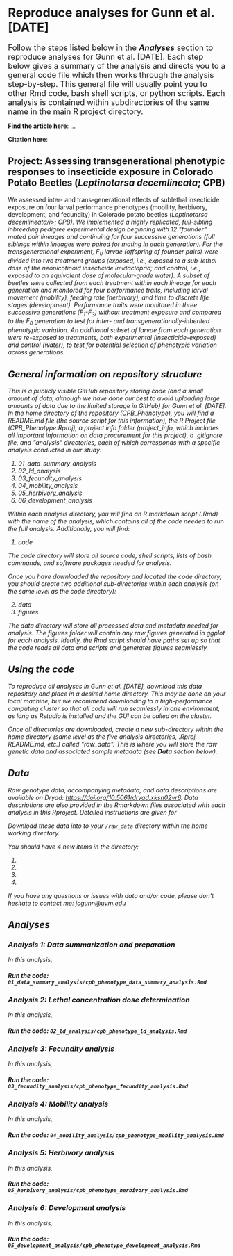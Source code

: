 # Reproduce analyses for Gunn et al. [DATE]
<font size="+1">Follow the steps listed below in the <b><i>Analyses</i></b> section to reproduce analyses for Gunn et al. [DATE]. Each step below gives a summary of the analysis and directs you to a general code file which then works through the analysis step-by-step. This general file will usually point you to other Rmd code, bash shell scripts, or python scripts. Each analysis is contained within subdirectories of the same name in the main R project directory.</font>

<b>Find the article here</b>: <a href="url">...</a> 

<b>Citation here</b>: 

## Project: Assessing transgenerational phenotypic responses to insecticide exposure in Colorado Potato Beetles (<i>Leptinotarsa decemlineata</i>; CPB) 
We assessed inter- and trans-generational effects of sublethal insecticide exposure on four larval performance phenotypes (mobility, herbivory, development, and fecundity) in Colorado potato beetles (<i>Leptinotarsa decemlineata/i>; CPB). We implemented a highly replicated, full-sibling inbreeding pedigree experimental design beginning with 12 "founder" mated pair lineages and continuing for four successive generations (full siblings within lineages were paired for mating in each generation). For the transgenerational experiment, F<sub>0</sub> larvae (offspring of founder pairs) were divided into two treatment groups (exposed, i.e., exposed to a sub-lethal dose of the neonicotinoid insecticide imidacloprid; and control, i.e., exposed to an equivalent dose of molecular-grade water). A subset of beetles were collected from each treatment within each lineage for each generation and monitored for four performance traits, including larval movement (mobility), feeding rate (herbivory), and time to discrete life stages (development). Performance traits were monitored in three successive generations (F<sub>1</sub>-F<sub>3</sub>) without treatment exposure and compared to the F<sub>0</sub> generation to test for inter- and transgenerationally-inherited phenotypic variation. An additional subset of larvae from each generation were re-exposed to treatments, both experimental (insecticide-exposed) and control (water), to test for potential selection of phenotypic variation across generations.

## General information on repository structure
This is a publicly visible GitHub repository storing code (and a small amount of data, although we have done our best to avoid uploading large amounts of data due to the limited storage in GitHub) for Gunn et al. [DATE]. In the home directory of the repository (CPB_Phenotype), you will find a README.md file (the source script for this information), the R Project file (CPB_Phenotype.Rproj), a project info folder (project_info, which includes all important information on data procurement for this project), a .gitignore file, and "analysis" directories, each of which corresponds with a specific analysis conducted in our study:

1) 01_data_summary_analysis
2) 02_ld_analysis
3) 03_fecundity_analysis
4) 04_mobility_analysis
5) 05_herbivory_analysis
6) 06_development_analysis

Within each analysis directory, you will find an R markdown script (.Rmd) with the name of the analysis, which contains all of the code needed to run the full analysis. Additionally, you will find:

1) code

The code directory will store all source code, shell scripts, lists of bash commands, and software packages needed for analysis. 

Once you have downloaded the repository and located the code directory, you should create two additional sub-directories within each analysis (on the same level as the code directory):

2) data
3) figures

The data directory will store all processed data and metadata needed for analysis. The figures folder will contain any raw figures generated in ggplot for each analysis. Ideally, the Rmd script should have paths set up so that the code reads all data and scripts and generates figures seamlessly.

## Using the code
To reproduce all analyses in Gunn et al. [DATE], download this data repository and place in a desired home directory. This may be done on your local machine, but we recommend downloading to a high-performance computing cluster so that all code will run seamlessly in one environment, as long as Rstudio is installed and the GUI can be called on the cluster.

Once all directories are downloaded, create a new sub-directory within the home directory (same level as the five analysis directories, .Rproj, README.md, etc.) called "raw_data". This is where you will store the raw genetic data and associated sample metadata (see <i><b>Data</i></b> section below).

## Data

Raw genotype data, accompanying metadata, and data descriptions are available on Dryad: https://doi.org/10.5061/dryad.xksn02vr6. Data descriptions are also provided in the Rmarkdown files associated with each analysis in this Rproject. Detailed instructions are given for 

Download these data into to your `/raw_data` directory within the home working directory.

You should have 4 new items in the directory: <br>

1.   <br>
2.   <br>
3.   <br>
4.   <br>

If you have any questions or issues with data and/or code, please don't hesitate to contact me: jcgunn@uvm.edu

## Analyses

### Analysis 1: Data summarization and preparation
In this analysis, 

#### Run the code: `01_data_summary_analysis/cpb_phenotype_data_summary_analysis.Rmd`

### Analysis 2: Lethal concentration dose determination
In this analysis, 

#### Run the code: `02_ld_analysis/cpb_phenotype_ld_analysis.Rmd`

### Analysis 3: Fecundity analysis
In this analysis, 

#### Run the code: `03_fecundity_analysis/cpb_phenotype_fecundity_analysis.Rmd`

### Analysis 4: Mobility analysis
In this analysis, 

#### Run the code: `04_mobility_analysis/cpb_phenotype_mobility_analysis.Rmd`

### Analysis 5: Herbivory analysis
In this analysis, 

#### Run the code: `05_herbivory_analysis/cpb_phenotype_herbivory_analysis.Rmd`

### Analysis 6: Development analysis
In this analysis, 

#### Run the code: `05_development_analysis/cpb_phenotype_development_analysis.Rmd`
